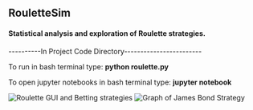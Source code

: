 <h2>RouletteSim</h2>
<h4>Statistical analysis and exploration of Roulette strategies.</h4>

<p>----------In Project Code Directory------------------------</p>
<p>To run in bash terminal type: <b>python roulette.py</b></p>
<p>To open jupyter notebooks in bash terminal type: <b>jupyter notebook</b></p>

<img src="https://i.imgur.com/vHoJ9wT.png" alt="Roulette GUI and Betting strategies" />
<img src="https://i.imgur.com/8fru11r.png" alt="Graph of James Bond Strategy" />
